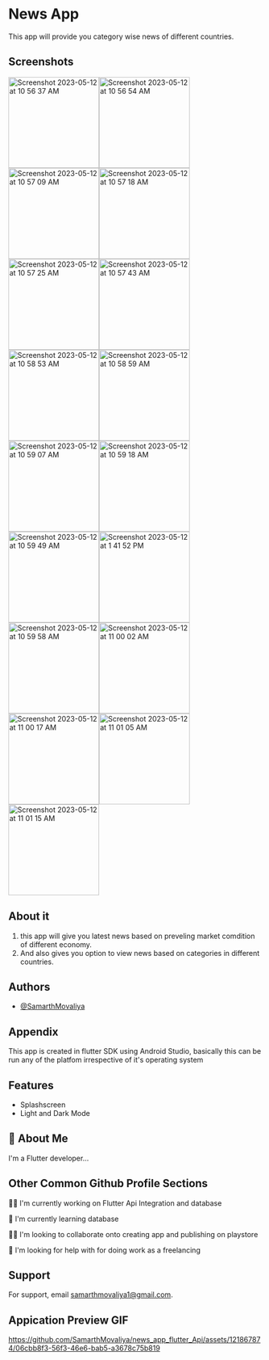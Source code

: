 # News App
This app will provide you category wise news of different countries.

## Screenshots
<img width="180" alt="Screenshot 2023-05-12 at 10 56 37 AM" src="https://github.com/SamarthMovaliya/news_app_flutter_Api/assets/121867874/257a7114-e0f1-434a-a8aa-f9dee49d6ba4"><img width="180" alt="Screenshot 2023-05-12 at 10 56 54 AM" src="https://github.com/SamarthMovaliya/news_app_flutter_Api/assets/121867874/e54fbf0b-e07f-4106-b4ff-6e01e1390c6d"><img width="180" alt="Screenshot 2023-05-12 at 10 57 09 AM" src="https://github.com/SamarthMovaliya/news_app_flutter_Api/assets/121867874/65901f19-9d0a-4068-bbb9-53da28c61872"><img width="180" alt="Screenshot 2023-05-12 at 10 57 18 AM" src="https://github.com/SamarthMovaliya/news_app_flutter_Api/assets/121867874/a12b0f6f-225d-4f25-968c-840ad600a60f"><img width="180" alt="Screenshot 2023-05-12 at 10 57 25 AM" src="https://github.com/SamarthMovaliya/news_app_flutter_Api/assets/121867874/a68da95f-f69b-4382-87fc-3fb3bf3b19f6"><img width="180" alt="Screenshot 2023-05-12 at 10 57 43 AM" src="https://github.com/SamarthMovaliya/news_app_flutter_Api/assets/121867874/04454187-03f2-4ba0-9f9b-571a7e80184b"><img width="180" alt="Screenshot 2023-05-12 at 10 58 53 AM" src="https://github.com/SamarthMovaliya/news_app_flutter_Api/assets/121867874/f5838418-cd3a-4e43-9b6a-c48139345e88"><img width="180" alt="Screenshot 2023-05-12 at 10 58 59 AM" src="https://github.com/SamarthMovaliya/news_app_flutter_Api/assets/121867874/8251976c-f1de-421e-b8c5-f1316f30c1ae"><img width="180" alt="Screenshot 2023-05-12 at 10 59 07 AM" src="https://github.com/SamarthMovaliya/news_app_flutter_Api/assets/121867874/95082922-5034-4893-9d7d-2eadcd0b17d6"><img width="180" alt="Screenshot 2023-05-12 at 10 59 18 AM" src="https://github.com/SamarthMovaliya/news_app_flutter_Api/assets/121867874/a464a4d4-478c-4ea6-b478-1041c7034644"><img width="180" alt="Screenshot 2023-05-12 at 10 59 49 AM" src="https://github.com/SamarthMovaliya/news_app_flutter_Api/assets/121867874/be3c8f0e-6f98-4b8d-b859-6677e396fe3b"><img width="180" alt="Screenshot 2023-05-12 at 1 41 52 PM" src="https://github.com/SamarthMovaliya/news_app_flutter_Api/assets/121867874/675238fc-058c-4e15-8ecc-c95f5c8cbedb"><img width="180" alt="Screenshot 2023-05-12 at 10 59 58 AM" src="https://github.com/SamarthMovaliya/news_app_flutter_Api/assets/121867874/cd50277d-dacd-493e-bf6b-883e483a7ba8"><img width="180" alt="Screenshot 2023-05-12 at 11 00 02 AM" src="https://github.com/SamarthMovaliya/news_app_flutter_Api/assets/121867874/69058a37-2f86-439a-83b7-cabd2ace51c1"><img width="180" alt="Screenshot 2023-05-12 at 11 00 17 AM" src="https://github.com/SamarthMovaliya/news_app_flutter_Api/assets/121867874/4aa4c073-f6a6-4129-9336-adb59fcafcdc"><img width="180" alt="Screenshot 2023-05-12 at 11 01 05 AM" src="https://github.com/SamarthMovaliya/news_app_flutter_Api/assets/121867874/d1575096-896b-409f-bffb-7ff922b4cee0"><img width="180" alt="Screenshot 2023-05-12 at 11 01 15 AM" src="https://github.com/SamarthMovaliya/news_app_flutter_Api/assets/121867874/7d0bb782-4b7a-4558-8f02-66d004f1aea2">



























## About it
 1) this app will give you latest news based on preveling market comdition of different economy.
 2) And also gives you option to view news based on categories in different countries.

## Authors

- [@SamarthMovaliya](https://github.com/SamarthMovaliya)


## Appendix

This app is created in flutter SDK using Android Studio, basically this can be run any of the platfom irrespective of it's operating system 


## Features

- Splashscreen
- Light and Dark Mode



## 🚀 About Me
I'm a Flutter  developer...


## Other Common Github Profile Sections
👩‍💻 I'm currently working on Flutter Api Integration and database

🧠 I'm currently learning database

👯‍♀️ I'm looking to collaborate onto creating app and publishing on playstore

🤔 I'm looking for help with for doing work as a freelancing 


## Support

For support, email samarthmovaliya1@gmail.com.


## Appication Preview GIF




https://github.com/SamarthMovaliya/news_app_flutter_Api/assets/121867874/06cbb8f3-56f3-46e6-bab5-a3678c75b819










